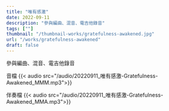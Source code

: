 ```yaml
---
title: "唯有感激"
date: 2022-09-11
description: "參與編曲、混音、電吉他錄音" 
tags: [""]
thumbnail: "/thumbnail-works/gratefulness-awakened.jpg"
url: "/works/gratefulness-awakened"
draft: false
---
```


參與編曲、混音、電吉他錄音

音檔
{{< audio src="/audio/20220911_唯有感激-Gratefulness-Awakened_MMM.mp3">}}

伴奏檔
{{< audio src="/audio/20220911_唯有感激-Gratefulness-Awakened_MMA.mp3">}}